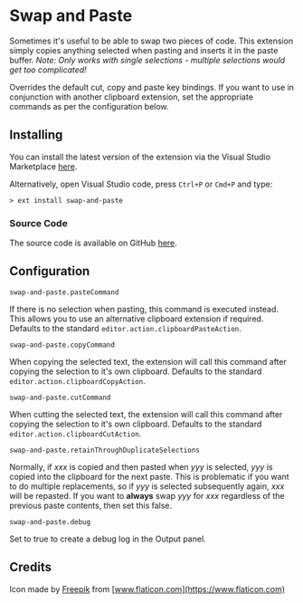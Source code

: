 # Swap and Paste

Sometimes it's useful to be able to swap two pieces of code. This extension simply copies anything selected when pasting and inserts it in the paste buffer. *Note: Only works with single selections - multiple selections would get too complicated!*

Overrides the default cut, copy and paste key bindings. If you want to use in conjunction with another clipboard extension, set the appropriate commands as per the configuration below.

## Installing

You can install the latest version of the extension via the Visual Studio Marketplace [here](https://marketplace.visualstudio.com/items?itemName=Gruntfuggly.swap-and-paste).

Alternatively, open Visual Studio code, press `Ctrl+P` or `Cmd+P` and type:

    > ext install swap-and-paste

### Source Code

The source code is available on GitHub [here](https://github.com/Gruntfuggly/swap-and-paste).

## Configuration

`swap-and-paste.pasteCommand`

If there is no selection when pasting, this command is executed instead. This allows you to use an alternative clipboard extension if required. Defaults to the standard `editor.action.clipboardPasteAction`.

`swap-and-paste.copyCommand`

When copying the selected text, the extension will call this command after copying the selection to it's own clipboard. Defaults to the standard `editor.action.clipboardCopyAction`.

`swap-and-paste.cutCommand`

When cutting the selected text, the extension will call this command after copying the selection to it's own clipboard. Defaults to the standard `editor.action.clipboardCutAction`.

`swap-and-paste.retainThroughDuplicateSelections`

Normally, if *xxx* is copied and then pasted when *yyy* is selected, *yyy* is copied into the clipboard for the next paste. This is problematic if you want to do multiple replacements, so if *yyy* is selected subsequently again, *xxx* will be repasted. If you want to **always** swap *yyy* for *xxx* regardless of the previous paste contents, then set this false.

`swap-and-paste.debug`

Set to true to create a debug log in the Output panel.

## Credits

Icon made by [Freepik](https://www.flaticon.com/authors/freepik) from [www.flaticon.com](https://www.flaticon.com)
